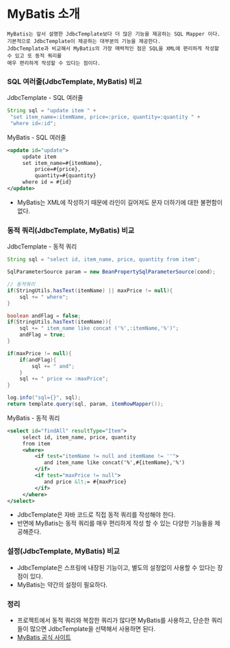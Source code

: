 # MyBatis 소개

```text
MyBatis는 앞서 설명한 JdbcTemplate보다 더 많은 기능을 제공하는 SQL Mapper 이다.
기본적으로 JdbcTemplate이 제공하는 대부분의 기능을 제공한다.
JdbcTemplate과 비교해서 MyBatis의 가장 매력적인 점은 SQL을 XML에 편리하게 작성할 수 있고 또 동적 쿼리를
매우 편리하게 작성할 수 있다는 점이다.
```

###  SQL 여러줄(JdbcTemplate, MyBatis) 비교 

JdbcTemplate - SQL 여러줄
```java
String sql = "update item " +
 "set item_name=:itemName, price=:price, quantity=:quantity " +
 "where id=:id";
```

MyBatis - SQL 여러줄
```xml
<update id="update">
     update item
     set item_name=#{itemName},
         price=#{price},
         quantity=#{quantity}
     where id = #{id}
</update>
```
- MyBatis는 XML에 작성하기 때문에 라인이 길어져도 문자 더하기에 대한 불편함이 없다.


### 동적 쿼리(JdbcTemplate, MyBatis) 비교 

JdbcTemplate - 동적 쿼리
```java
String sql = "select id, item_name, price, quantity from item";

SqlParameterSource param = new BeanPropertySqlParameterSource(cond);

// 동적쿼리
if(StringUtils.hasText(itemName) || maxPrice != null){
    sql += " where";
}

boolean andFlag = false;
if(StringUtils.hasText(itemName)){
    sql += " item_name like concat ('%',:itemName,'%')";
    andFlag = true;
}

if(maxPrice != null){
    if(andFlag){
        sql += " and";
    }
    sql += " price <= :maxPrice";
}

log.info("sql={}", sql);
return template.query(sql, param, itemRowMapper());
```

MyBatis - 동적 쿼리
```xml
<select id="findAll" resultType="Item">
     select id, item_name, price, quantity
     from item
     <where>
         <if test="itemName != null and itemName != ''">
            and item_name like concat('%',#{itemName},'%')
         </if>
         <if test="maxPrice != null">
            and price &lt;= #{maxPrice}
         </if>
     </where>
</select>
```
- JdbcTemplate은 자바 코드로 직접 동적 쿼리를 작성해야 한다. 
- 반면에 MyBatis는 동적 쿼리를 매우 편리하게 작성 할 수 있는 다양한 기능들을 제공해준다.

### 설정(JdbcTemplate, MyBatis) 비교 

- JdbcTemplate은 스프링에 내장된 기능이고, 별도의 설정없이 사용할 수 있다는 장점이 있다. 
- MyBatis는 약간의 설정이 필요하다.

### 정리

- 프로젝트에서 동적 쿼리와 복잡한 쿼리가 많다면 MyBatis를 사용하고, 단순한 쿼리들이 많으면 JdbcTemplate을 선택해서 사용하면 된다.
- [MyBatis 공식 사이트](https://mybatis.org/mybatis-3/ko/index.html)
